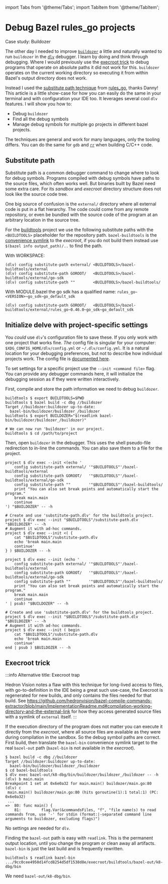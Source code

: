 import Tabs from '@theme/Tabs';
import TabItem from '@theme/TabItem';

# Debug Bazel rules_go projects

Case study: Buildozer

The other day I needed to improve [`buildozer`] a little
and naturally wanted to run `buildozer` in the [`dlv`] debugger.
I learn by doing and think through debugging.
Where I would previously use the [execroot trick]
to debug programs that operate on absolute paths
it did not work for this.
`buildozer` operates on the current working directory
so executing it from within Bazel's output directory does not work.

Instead I used the [substitute path technique] from [rules_go],
thanks Danny!
This article is a little show-case
for how you can easily do the same in your terminal
and with configuration your IDE too.
It leverages several cool `dlv` features.
I will show you how to:

* Debug `buildozer`
* Find all the debug symbols
* Manage debug symbols for multiple go projects in different bazel projects.

The techniques are general and work for many languages,
only the tooling differs.
You can do the same for `gdb` and [`rr`] when building C/C++ code.

[`rr`]: https://github.com/rr-debugger/rr
[`buildozer`]: https://github.com/bazelbuild/buildtools/blob/master/buildozer/README.md
[`dlv`]: https://github.com/go-delve/delve/
[execroot trick]: /docs/tips/debug-bazel-go-projects/#execroot-trick
[substitute path technique]: https://github.com/bazelbuild/rules_go/issues/1708#issuecomment-791114337
[rules_go]: https://github.com/bazelbuild/rules_go/

## Substitute path

Substitute path is a common debugger command to change where to look for debug symbols.
Programs compiled with debug symbols have paths to the source files,
which often works well.
But binaries built by Bazel
need some extra care.
For its _sandbox_ and _execroot_ directory structure
does not look like the source code tree.

One big source of confusion is the `external/` directory
where all external code is put in a flat hierarchy.
The code could come from any remote repository,
or even be bundled with the source code of the program
at an arbitrary location in the source tree.

For the [buildtools] project we use the following substitute paths
with the `<BUILDTOOLS>` placeholder for the repository path.
`bazel-buildtools` is the [convenience symlink] to the _execroot_,
if you do not build them instead use `$(bazel info output_path)/..` to find the path.

With WORKSPACE:
```
(dlv) config substitute-path external/ <BUILDTOOLS>/bazel-buildtools/external
(dlv) config substitute-path GOROOT/   <BUILDTOOLS>/bazel-buildtools/external/go-sdk
(dlv) config substitute-path ""        <BUILDTOOLS>/bazel-buildtools/
```

With MODULE.bazel the go sdk has a qualified name: `rules_go~<VERSION>~go_sdk~go_default_sdk`
```
(dlv) config substitute-path GOROOT/   <BUILDTOOLS>/bazel-buildtools/external/rules_go~0.46.0~go_sdk~go_default_sdk
```

## Initialize delve with project-specific settings

You _could_ use `dlv`'s configuration file to save these.
If you only work with one project that works fine.
_The_ config file is singular for your computer:
`$XDG_CONFIG_HOME/dlv/config.yml` or `~/.dlv/config.yml`.
It is a natural location for your debugging preferences,
but not to describe how individual projects work.
The config file is [documented here].

[documented here]: https://github.com/go-delve/delve/blob/master/Documentation/cli/README.md

To set settings for a specific project
use the `--init <command file>` flag.
You can provide any debugger commands here,
it will initialize the debugging session
as if they were written interactively.

First, compile and store the path information
we need to debug `buildozer`.

```
buildtools $ export BUILDTOOLS=$PWD
buildtools $ bazel build -c dbg //buildozer
Target //buildozer:buildozer up-to-date:
  bazel-bin/buildozer/buildozer_/buildozer
buildtools $ export BUILDOZER="$(readlink bazel-bin/buildozer/buildozer_/buildozer)"

# We can now run 'buildozer' in our project.
buildtools $ cd /path/to/project
```

Then, open `buildozer` in the debugger.
This uses the shell pseudo-file redirection to in-line the commands.
You can also save them to a file for the project.

<Tabs>
<TabItem value="bash" label="Bash" default>

```
project $ dlv exec --init <(echo '
    config substitute-path external/ '"$BUILDTOOLS"'/bazel-buildtools/external
    config substitute-path GOROOT/   '"$BUILDTOOLS"'/bazel-buildtools/external/go-sdk
    config substitute-path ""        '"$BUILDTOOLS"'/bazel-buildtools/
    print "You can also set break points and automatically start the program."
    break main.main
    continue
') "$BUILDOZER" -- -h
```

```
# Create and use 'substitute-path.dlv' for the buildtools project.
project $ dlv exec --init "$BUILDTOOLS"/substitute-path.dlv "$BUILDOZER" -- -h
# Augment it with ad-hoc commands.
project $ dlv exec --init <( {
    cat "$BUILDTOOLS"/substitute-path.dlv
    echo 'break main.main
    continue'
} ) $BUILDOZER -- -h
```

</TabItem>
<TabItem value="fish" label="Fish">

```
project $ dlv exec --init (echo '
    config substitute-path external/ '"$BUILDTOOLS"'/bazel-buildtools/external
    config substitute-path GOROOT/   '"$BUILDTOOLS"'/bazel-buildtools/external/go-sdk
    config substitute-path ""        '"$BUILDTOOLS"'/bazel-buildtools/
    print "You can also set break points and automatically start the program."
    break main.main
    continue
' | psub) "$BUILDOZER" -- -h
```

```
# Create and use 'substitute-path.dlv' for the buildtools project.
project $ dlv exec --init "$BUILDTOOLS"/substitute-path.dlv "$BUILDOZER" -- -h
# Augment it with ad-hoc commands.
project $ dlv exec --init ( begin
    cat "$BUILDTOOLS"/substitute-path.dlv
    echo 'break main.main
    continue'
end | psub ) $BUILDOZER -- -h
```

</TabItem>
</Tabs>

[convenience symlink]: https://bazel.build/remote/output-directories#layout
[buildtools]: https://github.com/bazelbuild/buildtools

## Execroot trick

:::info
Alternative title: Execroot trap

Hedron Vision notes a flaw with this technique for long-lived access to files,
with go-to-definition in the IDE being a great such use-case,
the Execroot is regenerated for new builds, and only contains the files needed for that build.
See https://github.com/hedronvision/bazel-compile-commands-extractor/blob/main/ImplementationReadme.md#compilation-working-directory-and-the-external-link
for how they access generated source files with a symlink of `external` itself.
:::

If the execution directory of the program does not matter
you can execute it directly from the _execroot_,
where all source files are available as they were during compilation in the sandbox.
So the debug symbol paths are correct.
First build, then translate the `bazel-bin` convenience symlink target
to the real `bazel-out` path
(`bazel-bin` is not available in the _execroot_).

```
$ bazel build -c dbg //buildozer
Target //buildozer:buildozer up-to-date:
  bazel-bin/buildozer/buildozer_/buildozer
$ cd bazel-buildtools
$ dlv exec bazel-out/k8-dbg/bin/buildozer/buildozer_/buildozer -- -h
(dlv) b main.main
Breakpoint 1 set at 0x6e0a32 for main.main() buildozer/main.go:80
(dlv) c
 main.main() buildozer/main.go:80 (hits goroutine(1):1 total:1) (PC: 0x6e0a32)
 ...
=>  80: func main() {
    81:         flag.Var(&commandsFiles, "f", "file name(s) to read commands from, use '-' for stdin (format:|-separated command line arguments to buildozer, excluding flags)")
```

No settings are needed for `dlv`.

Finding the `bazel-out` path is easy with `readlink`.
This is the permanent output location,
until you change the program or clean away all artifacts.
`bazel-bin` is just the last build and is frequently rewritten.

```
buildtools $ readlink bazel-bin
.../9cc0cee4950d14fcd8254d5df1538d8e/execroot/buildtools/bazel-out/k8-dbg/bin
```
We need `bazel-out/k8-dbg/bin`.
